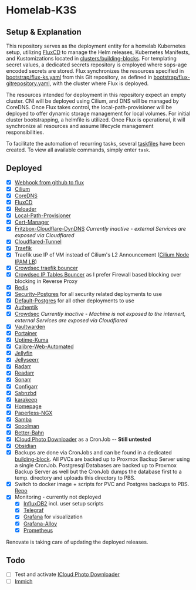 # Homelab-K3S

## Setup & Explanation

This repository serves as the deployment entity for a homelab Kubernetes setup, utilizing [FluxCD](https://fluxcd.io/flux/) to manage the Helm releases, Kubernetes Manifests, and Kustomizations located in [clusters/building-blocks](./clusters/building-blocks). For templating secret values, a dedicated secrets repository is employed where sops-age encoded secrets are stored. Flux synchronizes the resources specified in [bootstrap/flux-ks.yaml](./bootstrap/flux-ks.yaml) from this Git repository, as defined in [bootstrap/flux-gitrepository.yaml](./bootstrap/flux-gitrepository.yaml), with the cluster where Flux is deployed.

The resources intended for deployment in this repository expect an empty cluster. CNI will be deployed using Cilium, and DNS will be managed by CoreDNS. Once Flux takes control, the local-path-provisioner will be deployed to offer dynamic storage management for local volumes. For initial cluster bootstrapping, a helmfile is utilized. Once Flux is operational, it will synchronize all resources and assume lifecycle management responsibilities.

To facilitate the automation of recurring tasks, several [taskfiles](https://taskfile.dev/) have been created. To view all available commands, simply enter `task`.

## Deployed

- [x] [Webhook from github to flux](https://fluxcd.io/flux/guides/webhook-receivers/)
- [x] [Cilium](https://docs.cilium.io/)
- [x] [CoreDNS](https://coredns.io/)
- [x] [FluxCD](https://fluxcd.io/flux/)
- [x] [Reloader](https://github.com/stakater/Reloader)
- [x] [Local-Path-Provisioner](https://github.com/rancher/local-path-provisioner)
- [x] [Cert-Manager](https://cert-manager.io/)
- [x] [Fritzbox-Cloudflare-DynDNS](https://github.com/cromefire/fritzbox-cloudflare-dyndns) *Currently inactive - external Services are exposed via Cloudflared*
- [x] [Cloudflared-Tunnel](https://developers.cloudflare.com/cloudflare-one/tutorials/many-cfd-one-tunnel/)
- [x] [Traefik](https://doc.traefik.io/)
- [x] Traefik use IP of VM instead of Cilium's L2 Announcement ([Cilium Node IPAM LB](https://docs.cilium.io/en/latest/network/node-ipam/#node-ipam-lb))
- [x] [Crowdsec traefik bouncer](https://www.crowdsec.net/blog/how-to-mitigate-security-threats-with-crowdsec-and-traefik)
- [x] [Crowdsec IP Tables Bouncer](https://docs.crowdsec.net/u/bouncers/firewall/#iptables) as I prefer Firewall based blocking over blocking in Reverse Proxy
- [x] [Redis](https://github.com/bitnami/charts/tree/main/bitnami/redis)
- [x] [Security-Postgres](https://github.com/bitnami/charts/tree/main/bitnami/postgresql) for all security related deployments to use
- [x] [Default-Postgres](https://github.com/bitnami/charts/tree/main/bitnami/postgresql) for all other deployments to use
- [x] [Authentik](https://github.com/goauthentik/helm)
- [x] [Crowdsec](https://github.com/crowdsecurity/helm-charts) *Currently inactive - Machine is not exposed to the internert, external Services are exposed via Cloudflared*
- [x] [Vaultwarden](https://github.com/guerzon/vaultwarden)
- [x] [Portainer](https://portainer.github.io/k8s/charts/portainer/)
- [x] [Uptime-Kuma](https://github.com/dirsigler/uptime-kuma-helm)
- [x] [Calibre-Web-Automated](https://github.com/crocodilestick/Calibre-Web-Automated)
- [x] [Jellyfin](https://jellyfin.org/)
- [x] [Jellyseerr](https://docs.jellyseerr.dev/)
- [x] [Radarr](https://radarr.video/)
- [x] [Readarr](https://readarr.com/)
- [x] [Sonarr](https://sonarr.tv/)
- [x] [Configarr](https://github.com/raydak-labs/configarr)
- [x] [Sabnzbd](https://sabnzbd.org/)
- [x] [karakeep](https://docs.karakeep.app/)
- [x] [Homepage](https://gethomepage.dev/)
- [x] [Paperless-NGX](https://docs.paperless-ngx.com/)
- [x] [Samba](https://github.com/ServerContainers/samba)
- [x] [Spoolman](https://github.com/Donkie/Spoolman)
- [x] [Better-Bahn](https://github.com/l2xu/betterbahn)
- [x] [ICloud Photo Downloader](https://github.com/boredazfcuk/docker-icloudpd) as a CronJob -- **Still untested**
- [x] [Obsidian](https://github.com/vrtmrz/obsidian-livesync)
- [x] Backups are done via CronJobs and can be found in a dedicated [building-block](https://github.com/fgeck/homelab-k3s/blob/main/clusters/building-blocks/backup/apps). All PVCs are backed up to Proxmox Backup Server using a single CronJob. Postgresql Databases are backed up to Proxmox Backup Server as well but the CronJob dumps the database first to a temp. directory and uploads this directory to PBS.
- [x] Switch to docker image + scripts for PVC and Postgres backups to PBS. [Repo](https://github.com/fgeck/pbs-k8s-backup)
- [x] Monitoring - currently not deployed
  - [x] [InfluxDB2](https://github.com/influxdata/helm-charts/blob/master/charts/influxdb2/values.yaml) incl. user setup scripts
  - [x] [Telegraf](https://github.com/influxdata/helm-charts/blob/master/charts/telegraf/values.yaml)
  - [x] [Grafana](https://github.com/grafana/helm-charts) for visualization
  - [x] [Grafana-Alloy](https://github.com/grafana/alloy/blob/main/operations/helm/charts/alloy/values.yaml)
  - [x] [Prometheus](https://github.com/prometheus-community/helm-charts/blob/main/charts/prometheus/values.yaml)

Renovate is taking care of updating the deployed releases.

## Todo

- [ ] Test and activate [ICloud Photo Downloader](https://github.com/fgeck/homelab-k3s/blob/main/clusters/building-blocks/media/apps/kustomization.yaml)
- [ ] [Immich](https://github.com/immich-app/immich-charts)